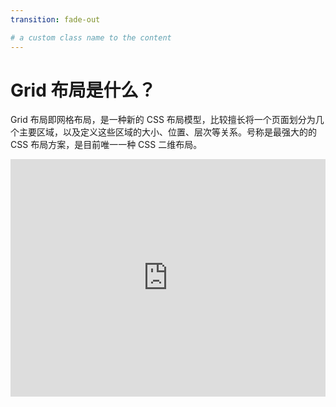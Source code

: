 ```yaml
---
transition: fade-out

# a custom class name to the content
---
```


# Grid 布局是什么？

Grid 布局即网格布局，是一种新的 CSS 布局模型，比较擅长将一个页面划分为几个主要区域，以及定义这些区域的大小、位置、层次等关系。号称是最强大的的 CSS 布局方案，是目前唯一一种 CSS 二维布局。

<iframe src="https://stackblitz.com/edit/web-platform-os937u?embed=1&file=index.html&hideDevTools=1&hideExplorer=1&hideNavigation=1&view=preview"
        width="100%" height="380" frameborder="0">
</iframe>